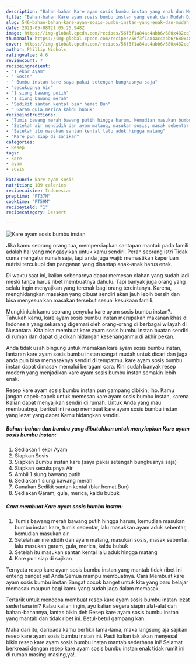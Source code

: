 ```yaml
---
description: "Bahan-bahan Kare ayam sosis bumbu instan yang enak dan Mudah Dibuat"
title: "Bahan-bahan Kare ayam sosis bumbu instan yang enak dan Mudah Dibuat"
slug: 546-bahan-bahan-kare-ayam-sosis-bumbu-instan-yang-enak-dan-mudah-dibuat
date: 2021-05-08T21:05:25.948Z
image: https://img-global.cpcdn.com/recipes/56f3f1a84ac4abb6/680x482cq70/kare-ayam-sosis-bumbu-instan-foto-resep-utama.jpg
thumbnail: https://img-global.cpcdn.com/recipes/56f3f1a84ac4abb6/680x482cq70/kare-ayam-sosis-bumbu-instan-foto-resep-utama.jpg
cover: https://img-global.cpcdn.com/recipes/56f3f1a84ac4abb6/680x482cq70/kare-ayam-sosis-bumbu-instan-foto-resep-utama.jpg
author: Phillip Nichols
ratingvalue: 4.6
reviewcount: 7
recipeingredient:
- "1 ekor Ayam"
- " Sosis"
- " Bumbu instan kare saya pakai setengah bungkusnya saja"
- "secukupnya Air"
- "1 siung bawang putih"
- "1 siung bawang merah"
- "Sedikit santan kental biar hemat Bun"
- " Garam gula merica kaldu bubuk"
recipeinstructions:
- "Tumis bawang merah bawang putih hingga harum, kemudian masukan bumbu instan kare, tumis sebentar, lalu masukkan ayam aduk sebentar, kemudian masukan air"
- "Setelah air mendidih dan ayam matang, masukan sosis, masak sebentar, lalu masukan garam, gula, merica, kaldu bubuk"
- "Setelah itu masukan santan kental lalu aduk hingga matang"
- "Kare pun siap di sajikan"
categories:
- Resep
tags:
- kare
- ayam
- sosis

katakunci: kare ayam sosis 
nutrition: 109 calories
recipecuisine: Indonesian
preptime: "PT37M"
cooktime: "PT59M"
recipeyield: "1"
recipecategory: Dessert

---
```



![Kare ayam sosis bumbu instan](https://img-global.cpcdn.com/recipes/56f3f1a84ac4abb6/680x482cq70/kare-ayam-sosis-bumbu-instan-foto-resep-utama.jpg)

Jika kamu seorang orang tua, mempersiapkan santapan mantab pada famili adalah hal yang mengasyikan untuk kamu sendiri. Peran seorang istri Tidak cuma mengatur rumah saja, tapi anda juga wajib memastikan keperluan nutrisi tercukupi dan panganan yang disantap anak-anak harus enak.

Di waktu  saat ini, kalian sebenarnya dapat memesan olahan yang sudah jadi meski tanpa harus ribet membuatnya dahulu. Tapi banyak juga orang yang selalu ingin menyajikan yang terenak bagi orang tercintanya. Karena, menghidangkan masakan yang dibuat sendiri akan jauh lebih bersih dan bisa menyesuaikan masakan tersebut sesuai kesukaan famili. 



Mungkinkah kamu seorang penyuka kare ayam sosis bumbu instan?. Tahukah kamu, kare ayam sosis bumbu instan merupakan makanan khas di Indonesia yang sekarang digemari oleh orang-orang di berbagai wilayah di Nusantara. Kita bisa membuat kare ayam sosis bumbu instan buatan sendiri di rumah dan dapat dijadikan hidangan kesenanganmu di akhir pekan.

Anda tidak usah bingung untuk memakan kare ayam sosis bumbu instan, lantaran kare ayam sosis bumbu instan sangat mudah untuk dicari dan juga anda pun bisa memasaknya sendiri di tempatmu. kare ayam sosis bumbu instan dapat dimasak memalui beragam cara. Kini sudah banyak resep modern yang menjadikan kare ayam sosis bumbu instan semakin lebih enak.

Resep kare ayam sosis bumbu instan pun gampang dibikin, lho. Kamu jangan capek-capek untuk memesan kare ayam sosis bumbu instan, karena Kalian dapat menyajikan sendiri di rumah. Untuk Anda yang mau membuatnya, berikut ini resep membuat kare ayam sosis bumbu instan yang lezat yang dapat Kamu hidangkan sendiri.

<!--inarticleads1-->

##### Bahan-bahan dan bumbu yang dibutuhkan untuk menyiapkan Kare ayam sosis bumbu instan:

1. Sediakan 1 ekor Ayam
1. Siapkan  Sosis
1. Siapkan  Bumbu instan kare (saya pakai setengah bungkusnya saja)
1. Siapkan secukupnya Air
1. Ambil 1 siung bawang putih
1. Sediakan 1 siung bawang merah
1. Gunakan Sedikit santan kental (biar hemat Bun)
1. Sediakan  Garam, gula, merica, kaldu bubuk




<!--inarticleads2-->

##### Cara membuat Kare ayam sosis bumbu instan:

1. Tumis bawang merah bawang putih hingga harum, kemudian masukan bumbu instan kare, tumis sebentar, lalu masukkan ayam aduk sebentar, kemudian masukan air
1. Setelah air mendidih dan ayam matang, masukan sosis, masak sebentar, lalu masukan garam, gula, merica, kaldu bubuk
1. Setelah itu masukan santan kental lalu aduk hingga matang
1. Kare pun siap di sajikan




Ternyata resep kare ayam sosis bumbu instan yang mantab tidak ribet ini enteng banget ya! Anda Semua mampu membuatnya. Cara Membuat kare ayam sosis bumbu instan Sangat cocok banget untuk kita yang baru belajar memasak maupun bagi kamu yang sudah jago dalam memasak.

Tertarik untuk mencoba membuat resep kare ayam sosis bumbu instan lezat sederhana ini? Kalau kalian ingin, ayo kalian segera siapin alat-alat dan bahan-bahannya, lantas bikin deh Resep kare ayam sosis bumbu instan yang mantab dan tidak ribet ini. Betul-betul gampang kan. 

Maka dari itu, daripada kamu berfikir lama-lama, maka langsung aja sajikan resep kare ayam sosis bumbu instan ini. Pasti kalian tak akan menyesal bikin resep kare ayam sosis bumbu instan mantab sederhana ini! Selamat berkreasi dengan resep kare ayam sosis bumbu instan enak tidak rumit ini di rumah masing-masing,ya!.

